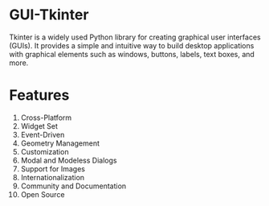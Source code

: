 # GUI-Tkinter
Tkinter is a widely used Python library for creating graphical user interfaces (GUIs). It provides a simple and intuitive way to build desktop applications with graphical elements such as windows, buttons, labels, text boxes, and more.

# Features
1) Cross-Platform
2) Widget Set
3) Event-Driven
4) Geometry Management
5) Customization
6) Modal and Modeless Dialogs
7) Support for Images
8) Internationalization
9) Community and Documentation
10) Open Source
